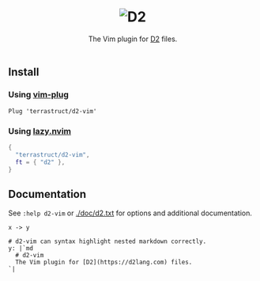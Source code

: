 <div align="center">
  <h1 align="center">
    <img src="./logo.svg" alt="D2" />
  </h1>

The Vim plugin for [D2](https://d2lang.com) files.
<br />
<br />
</div>

## Install

### Using [vim-plug](https://github.com/junegunn/vim-plug)
```vim
Plug 'terrastruct/d2-vim'
```

### Using [lazy.nvim](https://github.com/folke/lazy.nvim)
```lua
{
  "terrastruct/d2-vim",
  ft = { "d2" },
}
```

## Documentation

See `:help d2-vim` or [./doc/d2.txt](./doc/d2.txt) for options and additional documentation.

```d2
x -> y

# d2-vim can syntax highlight nested markdown correctly.
y: |`md
  # d2-vim
  The Vim plugin for [D2](https://d2lang.com) files.
`|
```
